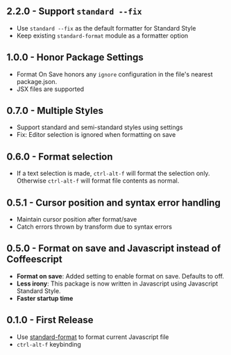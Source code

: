 ## 2.2.0 - Support `standard --fix`

- Use `standard --fix` as the default formatter for Standard Style
- Keep existing `standard-format` module as a formatter option

## 1.0.0 - Honor Package Settings
- Format On Save honors any `ignore` configuration in the file's nearest package.json.
- JSX files are supported

## 0.7.0 - Multiple Styles
- Support standard and semi-standard styles using settings
- Fix: Editor selection is ignored when formatting on save

## 0.6.0 - Format selection
- If a text selection is made, `ctrl-alt-f` will format the selection only. Otherwise
`ctrl-alt-f` will format file contents as normal.

## 0.5.1 - Cursor position and syntax error handling
- Maintain cursor position after format/save
- Catch errors thrown by transform due to syntax errors

## 0.5.0 - Format on save and Javascript instead of Coffeescript
- **Format on save**: Added setting to enable format on save. Defaults to off.
- **Less irony**: This package is now written in Javascript using Javascript Standard Style.
- **Faster startup time**

## 0.1.0 - First Release
* Use [standard-format](https://github.com/maxogden/standard-format) to format current Javascript file
* `ctrl-alt-f` keybinding
